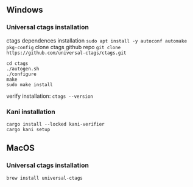 ## Windows
### Universal ctags installation
ctags dependences installation `sudo apt install -y autoconf automake pkg-config`
clone ctags github repo `git clone https://github.com/universal-ctags/ctags.git`
```
cd ctags
./autogen.sh
./configure
make
sudo make install
```
verify installation: ```ctags --version```

### Kani installation
```
cargo install --locked kani-verifier
cargo kani setup
```

## MacOS
### Universal ctags installation
`brew install universal-ctags`